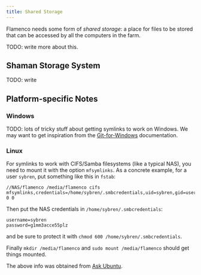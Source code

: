 ```yaml
---
title: Shared Storage
---
```


Flamenco needs some form of *shared storage*: a place for files to be stored
that can be accessed by all the computers in the farm.

TODO: write more about this.

## Shaman Storage System

TODO: write

## Platform-specific Notes

### Windows

TODO: lots of tricky stuff about getting symlinks to work on Windows. We may want to get inspiration from the [Git-for-Windows](https://github.com/git-for-windows/git/wiki/Symbolic-Links#allowing-non-administrators-to-create-symbolic-links) documentation.

### Linux

For symlinks to work with CIFS/Samba filesystems (like a typical NAS), you need
to mount it with the option `mfsymlinks`. As a concrete example, for a user
`sybren`, put something like this in `fstab`:

```
//NAS/flamenco /media/flamenco cifs mfsymlinks,credentials=/home/sybren/.smbcredentials,uid=sybren,gid=users 0 0
```

Then put the NAS credentials in `/home/sybren/.smbcredentials`:

```
username=sybren
password=g1mm3acce55plz
```

and be sure to protect it with `chmod 600 /home/sybren/.smbcredentials`.

Finally `mkdir /media/flamenco` and `sudo mount /media/flamenco` should get things mounted.

The above info was obtained from [Ask Ubuntu](https://askubuntu.com/a/157140).
